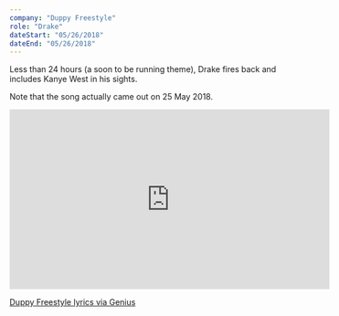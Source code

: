 ```yaml
---
company: "Duppy Freestyle"
role: "Drake"
dateStart: "05/26/2018"
dateEnd: "05/26/2018"
---
```


Less than 24 hours (a soon to be running theme), Drake fires back and includes Kanye West in his sights.

Note that the song actually came out on 25 May 2018.

<iframe width="560" height="315" src="https://www.youtube.com/embed/Qr_QLv1TPcY?si=vSO2GYa91G9ALZ5q" title="YouTube video player" loading="lazy" frameborder="0" allow="accelerometer; autoplay; clipboard-write; encrypted-media; gyroscope; picture-in-picture; web-share" referrerpolicy="strict-origin-when-cross-origin" allowfullscreen></iframe>

[Duppy Freestyle lyrics via Genius](https://genius.com/Drake-duppy-freestyle-lyrics)